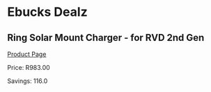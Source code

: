 
# Ebucks Dealz
## Ring Solar Mount Charger - for RVD 2nd Gen
[Product Page](https://www.ebucks.com/web/shop/productSelected.do?prodId=1170937879&catId=1170874557)

Price: R983.00

Savings: 116.0


	